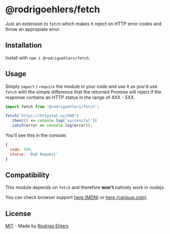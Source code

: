 # @rodrigoehlers/fetch

Just an extension to `fetch` which makes it reject on HTTP error codes and throw an appropiate error.

## Installation

Install with `npm i @rodrigoehlers/fetch`.

## Usage

Simply `import` / `require` the module in your code and use it as you'd use `fetch` with the simple difference that the returned Promise will reject if the response contains an HTTP status in the range of 4XX - 5XX.

```js
import fetch from '@rodrigoehlers/fetch';

fetch('https://httpstat.us/500')
  .then(() => console.log('successful'))
  .catch(error => console.log(error));
```

You'll see this in the console:

```js
{
  code: 500,
  status: 'Bad Request'
}
```

## Compatibility

This module depends on `fetch` and therefore **won't** natively work in nodejs.

You can check browser support [here (MDN)](https://developer.mozilla.org/en-US/docs/Web/API/Fetch_API#Browser_compatibility) or [here (canisue.com)](https://caniuse.com/#feat=fetch).

## License

[MIT](https://github.com/rodrigoehlers/fetch/blob/master/LICENSE.md) - Made by [Rodrigo Ehlers](https://rodrigoehlers.com)
